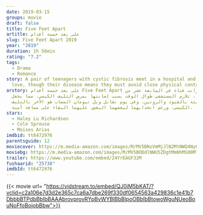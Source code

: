 ```yaml
---
date: 2019-03-15
groups: movie
draft: false
title: Five Feet Apart
artitle: على بعد خمسة أقدام
slug: Five Feet Apart 2019
year: "2019"
duration: 1h 56min
rating: "7.2"
tags:
  - Drama
  - Romance
story: A pair of teenagers with cystic fibrosis meet in a hospital and fall in
  love, though their disease means they must avoid close physical contact.
arstory: على بعد خمسة أقدام Five Feet Apart ستيلا جرانت فتاة في السابعة عشر من
  عمرها، تلازم المستشفى طوال الوقت بسبب إصابتها بمرض التليف الكيسي، مما يجعل
  حياتها مليئة بالقيود والروتين، وفي يوم تقابل ويل نيومان المصاب هو اﻷخر بالتليف
  الكيسي، ورغم انجذابهما لبعضهما البعض، عليهما البقاء على مسافة آمنة.
stars:
  - Haley Lu Richardson
  - Cole Sprouse
  - Moises Arias
imdbid: tt6472976
parentsguide: 12
moviecover: https://m.media-amazon.com/images/M/MV5BNzVmMjJlN2MtNWQ4Ny00Zjc2LWJjYTgtYjJiNGM5MTM1ZTlkXkEyXkFqcGdeQXVyMjM4NTM5NDY@._V1_SY1000_SX675_AL_.jpg
moviebg: https://m.media-amazon.com/images/M/MV5BODdlNWU5ZDgtMmNhMS00MTVjLTk1ZTAtZWJkYjg1MjBmNTRiXkEyXkFqcGdeQXVyNzI1NzMxNzM@._V1_SX1777_CR0,0,1777,999_AL_.jpg
trailer: https://www.youtube.com/embed/24YrEAGF32M
fushaarid: "25738"
imdbId: tt6472976
---
```


{{< movie url= "https://vidstream.to/embed/QJ0iM5bKAT/?vclid=c2a106e7d3d2e365c7ca6a7dbe269f330df0654563a429836c1e41b7DbbbBTPdbBbIbBAAAbrovprovRYpBvWYBIBbBlpoOBbIbBtowoWguNUeoBouNoFfoBojobBbw">}}
